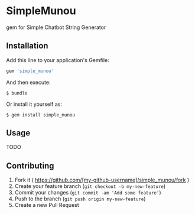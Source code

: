 # SimpleMunou

gem for Simple Chatbot String Generator

## Installation

Add this line to your application's Gemfile:

```ruby
gem 'simple_munou'
```

And then execute:

    $ bundle

Or install it yourself as:

    $ gem install simple_munou

## Usage

TODO

## Contributing

1. Fork it ( https://github.com/[my-github-username]/simple_munou/fork )
2. Create your feature branch (`git checkout -b my-new-feature`)
3. Commit your changes (`git commit -am 'Add some feature'`)
4. Push to the branch (`git push origin my-new-feature`)
5. Create a new Pull Request
